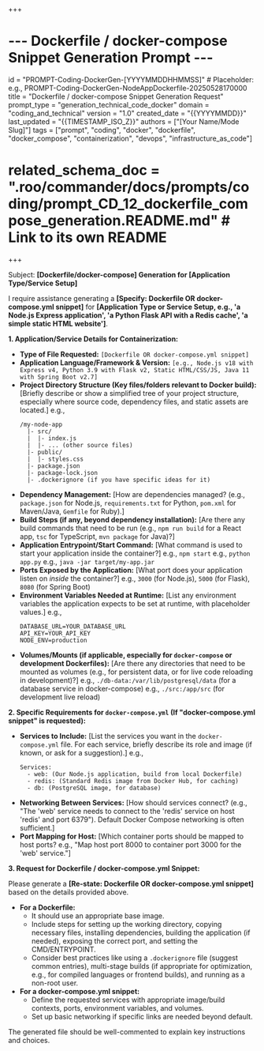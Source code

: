 +++
# --- Dockerfile / docker-compose Snippet Generation Prompt ---
id = "PROMPT-Coding-DockerGen-[YYYYMMDDHHMMSS]" # Placeholder: e.g., PROMPT-Coding-DockerGen-NodeAppDockerfile-20250528170000
title = "Dockerfile / docker-compose Snippet Generation Request"
prompt_type = "generation_technical_code_docker"
domain = "coding_and_technical"
version = "1.0"
created_date = "{{YYYYMMDD}}"
last_updated = "{{TIMESTAMP_ISO_Z}}"
authors = ["[Your Name/Mode Slug]"]
tags = ["prompt", "coding", "docker", "dockerfile", "docker_compose", "containerization", "devops", "infrastructure_as_code"]
# related_schema_doc = ".roo/commander/docs/prompts/coding/prompt_CD_12_dockerfile_compose_generation.README.md" # Link to its own README
+++

Subject: **[Dockerfile/docker-compose] Generation for [Application Type/Service Setup]**

I require assistance generating a **[Specify: Dockerfile OR docker-compose.yml snippet]** for **[Application Type or Service Setup, e.g., 'a Node.js Express application', 'a Python Flask API with a Redis cache', 'a simple static HTML website']**.

**1. Application/Service Details for Containerization:**

   *   **Type of File Requested:** `[Dockerfile OR docker-compose.yml snippet]`
   *   **Application Language/Framework & Version:** `[e.g., Node.js v18 with Express v4, Python 3.9 with Flask v2, Static HTML/CSS/JS, Java 11 with Spring Boot v2.7]`
   *   **Project Directory Structure (Key files/folders relevant to Docker build):** [Briefly describe or show a simplified tree of your project structure, especially where source code, dependency files, and static assets are located.]
       e.g.,
       ```
       /my-node-app
         |- src/
         |  |- index.js
         |  |- ... (other source files)
         |- public/
         |  |- styles.css
         |- package.json
         |- package-lock.json
         |- .dockerignore (if you have specific ideas for it)
       ```
   *   **Dependency Management:** [How are dependencies managed? (e.g., `package.json` for Node.js, `requirements.txt` for Python, `pom.xml` for Maven/Java, `Gemfile` for Ruby).]
   *   **Build Steps (if any, beyond dependency installation):** [Are there any build commands that need to be run (e.g., `npm run build` for a React app, `tsc` for TypeScript, `mvn package` for Java)?]
   *   **Application Entrypoint/Start Command:** [What command is used to start your application inside the container?]
       e.g., `npm start`
       e.g., `python app.py`
       e.g., `java -jar target/my-app.jar`
   *   **Ports Exposed by the Application:** [What port does your application listen on *inside* the container?]
       e.g., `3000` (for Node.js), `5000` (for Flask), `8080` (for Spring Boot)
   *   **Environment Variables Needed at Runtime:** [List any environment variables the application expects to be set at runtime, with placeholder values.]
       e.g.,
       ```
       DATABASE_URL=YOUR_DATABASE_URL
       API_KEY=YOUR_API_KEY
       NODE_ENV=production
       ```
   *   **Volumes/Mounts (if applicable, especially for `docker-compose` or development Dockerfiles):** [Are there any directories that need to be mounted as volumes (e.g., for persistent data, or for live code reloading in development)?]
       e.g., `./db-data:/var/lib/postgresql/data` (for a database service in docker-compose)
       e.g., `./src:/app/src` (for development live reload)

**2. Specific Requirements for `docker-compose.yml` (If "docker-compose.yml snippet" is requested):**

   *   **Services to Include:** [List the services you want in the `docker-compose.yml` file. For each service, briefly describe its role and image (if known, or ask for a suggestion).]
       e.g.,
       ```
       Services:
         - web: (Our Node.js application, build from local Dockerfile)
         - redis: (Standard Redis image from Docker Hub, for caching)
         - db: (PostgreSQL image, for database)
       ```
   *   **Networking Between Services:** [How should services connect? (e.g., "The 'web' service needs to connect to the 'redis' service on host 'redis' and port 6379"). Default Docker Compose networking is often sufficient.]
   *   **Port Mapping for Host:** [Which container ports should be mapped to host ports? e.g., "Map host port 8000 to container port 3000 for the 'web' service."]

**3. Request for Dockerfile / docker-compose.yml Snippet:**

Please generate a **[Re-state: Dockerfile OR docker-compose.yml snippet]** based on the details provided above.

*   **For a Dockerfile:**
    *   It should use an appropriate base image.
    *   Include steps for setting up the working directory, copying necessary files, installing dependencies, building the application (if needed), exposing the correct port, and setting the CMD/ENTRYPOINT.
    *   Consider best practices like using a `.dockerignore` file (suggest common entries), multi-stage builds (if appropriate for optimization, e.g., for compiled languages or frontend builds), and running as a non-root user.
*   **For a docker-compose.yml snippet:**
    *   Define the requested services with appropriate image/build contexts, ports, environment variables, and volumes.
    *   Set up basic networking if specific links are needed beyond default.

The generated file should be well-commented to explain key instructions and choices.
